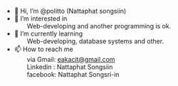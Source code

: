 - 👋 Hi, I’m @politto (Nattaphat songsiin)
- 👀 I’m interested in 
            <br>&emsp;&emsp;Web-developing and another programming is ok.
- 🌱 I’m currently learning 
            <br>&emsp;&emsp;Web-developing, database systems and other.
- 📫 How to reach me 
      <br>&emsp;&emsp;via Gmail:     eakacit@gmail.com
          <br>&emsp;&emsp;Linkedin : Nattaphat Songsiin
          <br>&emsp;&emsp;facebook:  Nattaphat Songsri-in

<!---
politto/politto is a ✨ special ✨ repository because its `README.md` (this file) appears on your GitHub profile.
You can click the Preview link to take a look at your changes.
--->
